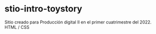 # stio-intro-toystory
Sitio creado para Producción digital II en el primer cuatrimestre del 2022. HTML / CSS
